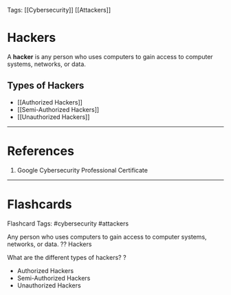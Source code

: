 Tags: [[Cybersecurity]] [[Attackers]]
# Hackers

A **hacker** is any person who uses computers to gain access to computer systems, networks, or data.

## Types of Hackers

- [[Authorized Hackers]]
- [[Semi-Authorized Hackers]]
- [[Unauthorized Hackers]]

---
# References

1. Google Cybersecurity Professional Certificate

---
# Flashcards

Flashcard Tags: #cybersecurity #attackers 

Any person who uses computers to gain access to computer systems, networks, or data.
??
Hackers
<!--SR:!2024-05-11,12,288!2024-05-07,8,250-->

What are the different types of hackers?
?
- Authorized Hackers
- Semi-Authorized Hackers
- Unauthorized Hackers
<!--SR:!2024-05-08,10,288-->